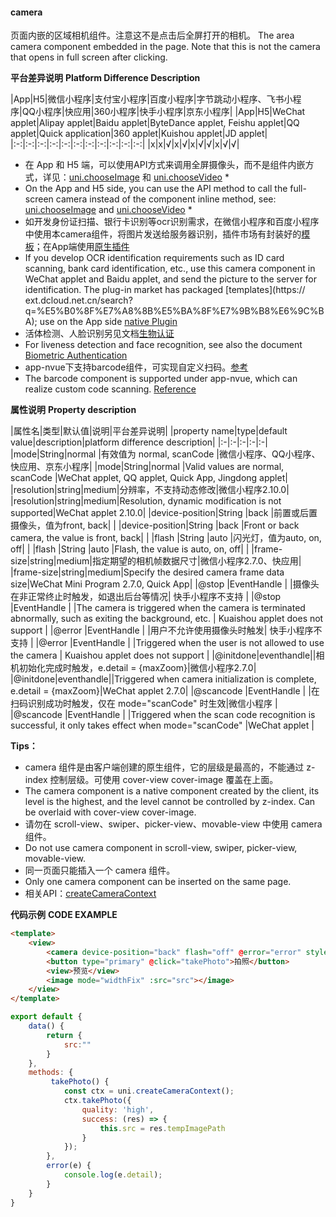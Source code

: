#### camera
页面内嵌的区域相机组件。注意这不是点击后全屏打开的相机。
The area camera component embedded in the page. Note that this is not the camera that opens in full screen after clicking.

**平台差异说明**
**Platform Difference Description**

|App|H5|微信小程序|支付宝小程序|百度小程序|字节跳动小程序、飞书小程序|QQ小程序|快应用|360小程序|快手小程序|京东小程序|
|App|H5|WeChat applet|Alipay applet|Baidu applet|ByteDance applet, Feishu applet|QQ applet|Quick application|360 applet|Kuishou applet|JD applet|
|:-:|:-:|:-:|:-:|:-:|:-:|:-:|:-:|:-:|:-:|:-:|
|x|x|√|x|√|x|√|√|x|√|√|

* 在 App 和 H5 端，可以使用API方式来调用全屏摄像头，而不是组件内嵌方式，详见：[uni.chooseImage](/api/media/image?id=chooseimage) 和 [uni.chooseVideo](/api/media/video?id=choosevideo) * 
* On the App and H5 side, you can use the API method to call the full-screen camera instead of the component inline method, see: [uni.chooseImage](/api/media/image?id=chooseimage) and [uni.chooseVideo]( /api/media/video?id=choosevideo) *
* 如开发身份证扫描、银行卡识别等ocr识别需求，在微信小程序和百度小程序中使用本camera组件，将图片发送给服务器识别，插件市场有封装好的[模板](https://ext.dcloud.net.cn/search?q=%E5%B0%8F%E7%A8%8B%E5%BA%8F%E7%9B%B8%E6%9C%BA)；在App端使用[原生插件](https://ext.dcloud.net.cn/search?q=ocr)
* If you develop OCR identification requirements such as ID card scanning, bank card identification, etc., use this camera component in WeChat applet and Baidu applet, and send the picture to the server for identification. The plug-in market has packaged [templates](https:// ext.dcloud.net.cn/search?q=%E5%B0%8F%E7%A8%8B%E5%BA%8F%E7%9B%B8%E6%9C%BA); use on the App side [native Plugin](https://ext.dcloud.net.cn/search?q=ocr)
* 活体检测、人脸识别另见文档[生物认证](/api/system/authentication)
* For liveness detection and face recognition, see also the document [Biometric Authentication](/api/system/authentication)
* app-nvue下支持barcode组件，可实现自定义扫码。[参考](https://uniapp.dcloud.io/component/barcode)
* The barcode component is supported under app-nvue, which can realize custom code scanning. [Reference](https://uniapp.dcloud.io/component/barcode)

**属性说明**
**Property description**

|属性名|类型|默认值|说明|平台差异说明|
|property name|type|default value|description|platform difference description|
|:-|:-|:-|:-|:-|
|mode|String|normal	|有效值为 normal, scanCode	|微信小程序、QQ小程序、快应用、京东小程序|
|mode|String|normal |Valid values are normal, scanCode |WeChat applet, QQ applet, Quick App, Jingdong applet|
|resolution|string|medium|分辨率，不支持动态修改|微信小程序2.10.0|
|resolution|string|medium|Resolution, dynamic modification is not supported|WeChat applet 2.10.0|
|device-position|String			|back		|前置或后置摄像头，值为front, back|													|
|device-position|String |back |Front or back camera, the value is front, back| |
|flash			|String			|auto		|闪光灯，值为auto, on, off|													|
|flash |String |auto |Flash, the value is auto, on, off| |
|frame-size|string|medium|指定期望的相机帧数据尺寸|微信小程序2.7.0、快应用|
|frame-size|string|medium|Specify the desired camera frame data size|WeChat Mini Program 2.7.0, Quick App|
|@stop		|EventHandle	|			|摄像头在非正常终止时触发，如退出后台等情况|		快手小程序不支持			|
|@stop |EventHandle | |The camera is triggered when the camera is terminated abnormally, such as exiting the background, etc. | Kuaishou applet does not support |
|@error		|EventHandle	|			|用户不允许使用摄像头时触发|					快手小程序不支持					|
|@error |EventHandle | |Triggered when the user is not allowed to use the camera | Kuaishou applet does not support |
|@initdone|eventhandle||相机初始化完成时触发，e.detail = {maxZoom}|微信小程序2.7.0|
|@initdone|eventhandle||Triggered when camera initialization is complete, e.detail = {maxZoom}|WeChat applet 2.7.0|
|@scancode		|EventHandle	|			|在扫码识别成功时触发，仅在 mode="scanCode" 时生效|微信小程序											|
|@scancode |EventHandle | |Triggered when the scan code recognition is successful, it only takes effect when mode="scanCode" |WeChat applet |

**Tips：**
* camera 组件是由客户端创建的原生组件，它的层级是最高的，不能通过 z-index 控制层级。可使用 cover-view cover-image 覆盖在上面。
* The camera component is a native component created by the client, its level is the highest, and the level cannot be controlled by z-index. Can be overlaid with cover-view cover-image.
* 请勿在 scroll-view、swiper、picker-view、movable-view 中使用 camera 组件。
* Do not use camera component in scroll-view, swiper, picker-view, movable-view.
* 同一页面只能插入一个 camera 组件。
* Only one camera component can be inserted on the same page.
* 相关API：[createCameraContext](/api/media/camera-context)


**代码示例**
**CODE EXAMPLE**

```html
<template>
	<view>
        <camera device-position="back" flash="off" @error="error" style="width: 100%; height: 300px;"></camera>
        <button type="primary" @click="takePhoto">拍照</button>
        <view>预览</view>
        <image mode="widthFix" :src="src"></image>
    </view>
</template>
```

```javascript
export default {
    data() {
        return {
            src:""
        }
    },
    methods: {
         takePhoto() {
            const ctx = uni.createCameraContext();
            ctx.takePhoto({
                quality: 'high',
                success: (res) => {
                    this.src = res.tempImagePath
                }
            });
        },
        error(e) {
            console.log(e.detail);
        }
    }
}
```
